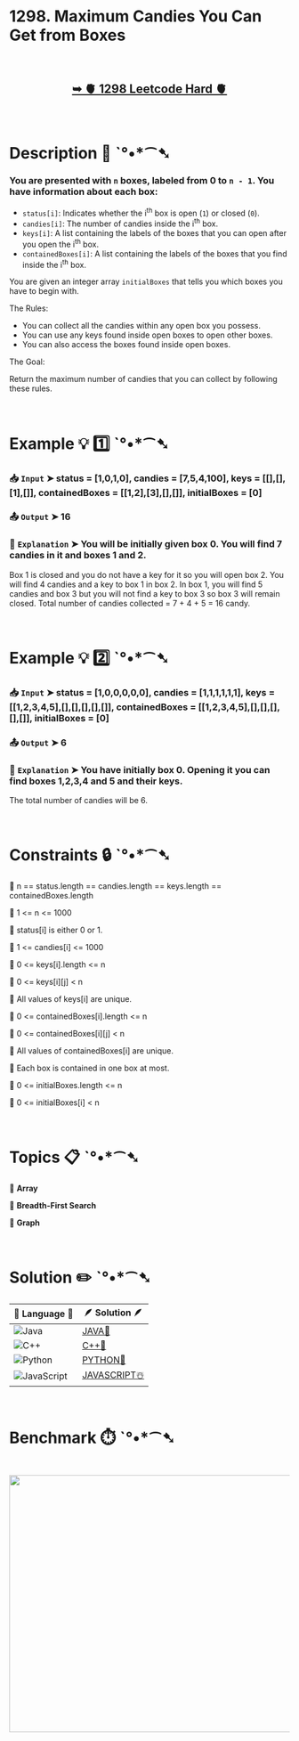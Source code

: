 # 1298. Maximum Candies You Can Get from Boxes

</br>

<h2 align="center"> 

<a href="https://leetcode.com/problems/maximum-candies-you-can-get-from-boxes/description/?envType=daily-question&envId=2025-06-03"><strong>➥ 🫀 1298 Leetcode Hard 🫀 </strong></a>
</h2>

</br>

# Description 📜 ˋ°•*⁀➷

### You are presented with `n` boxes, labeled from 0 to `n - 1`. You have information about each box:

- `status[i]`: Indicates whether the i<sup>th</sup> box is open (`1`) or closed (`0`).
- `candies[i]`:  The number of candies inside the i<sup>th</sup> box.
- `keys[i]`:  A list containing the labels of the boxes that you can open after you open the i<sup>th</sup> box.
- `containedBoxes[i]`: A list containing the labels of the boxes that you find inside the i<sup>th</sup> box.

You are given an integer array `initialBoxes` that tells you which boxes you have to begin with.

The Rules:

- You can collect all the candies within any open box you possess.
- You can use any keys found inside open boxes to open other boxes.
- You can also access the boxes found inside open boxes.

The Goal:

Return the maximum number of candies that you can collect by following these rules.

</br>

# Example 💡 1️⃣ ˋ°•*⁀➷

  ### 📥 `Input`  ➤ status = [1,0,1,0], candies = [7,5,4,100], keys = [[],[],[1],[]], containedBoxes = [[1,2],[3],[],[]], initialBoxes = [0]

  ### 📤 `Output`  ➤ 16

  ### 🔦 `Explanation`  ➤ You will be initially given box 0. You will find 7 candies in it and boxes 1 and 2.
Box 1 is closed and you do not have a key for it so you will open box 2. You will find 4 candies and a key to box 1 in box 2.
In box 1, you will find 5 candies and box 3 but you will not find a key to box 3 so box 3 will remain closed.
Total number of candies collected = 7 + 4 + 5 = 16 candy.

</br>

# Example 💡 2️⃣ ˋ°•*⁀➷

  ### 📥 `Input` ➤ status = [1,0,0,0,0,0], candies = [1,1,1,1,1,1], keys = [[1,2,3,4,5],[],[],[],[],[]], containedBoxes = [[1,2,3,4,5],[],[],[],[],[]], initialBoxes = [0]

  ### 📤 `Output`  ➤ 6

  ### 🔦 `Explanation` ➤ You have initially box 0. Opening it you can find boxes 1,2,3,4 and 5 and their keys.
The total number of candies will be 6.

</br>

# Constraints 🔒 ˋ°•*⁀➷

🔹 n == status.length == candies.length == keys.length == containedBoxes.length </br>

🔹 1 <= n <= 1000 </br>

🔹 status[i] is either 0 or 1. </br>

🔹 1 <= candies[i] <= 1000 </br>

🔹 0 <= keys[i].length <= n </br>

🔹 0 <= keys[i][j] < n </br>

🔹 All values of keys[i] are unique. </br>

🔹 0 <= containedBoxes[i].length <= n </br>

🔹 0 <= containedBoxes[i][j] < n </br>

🔹 All values of containedBoxes[i] are unique. </br>

🔹 Each box is contained in one box at most. </br>

🔹 0 <= initialBoxes.length <= n </br>

🔹 0 <= initialBoxes[i] < n </br>

</br>

# Topics 📋 ˋ°•*⁀➷

🔸 **Array**  </br>

🔸 **Breadth-First Search**  </br>

🔸 **Graph**  </br>

</br>

# Solution ✏️ ˋ°•*⁀➷

| 📒 Language 📒  | 🪶 Solution 🪶 |
| ------------- | ------------- |
|  ![Java](https://img.shields.io/badge/java-%23ED8B00.svg?style=for-the-badge&logo=openjdk&logoColor=white)  | [JAVA🍁](https://github.com/Prakhar-002/LEETCODE/blob/main/%F0%9F%8D%84%20Daily%20Challenge%202025%20%F0%9F%8D%B3/%F0%9F%94%AC%20Examine%20Thoroughly%20%F0%9F%A7%AC/06%20June%20%F0%9F%8F%95%EF%B8%8F/03%20-%2006%20-%202025%20---%201298.%20Maximum%20Candies%20You%20Can%20Get%20from%20Boxes%20%E2%98%83%EF%B8%8F%20%F0%9F%8D%81%20%F0%9F%8D%B0%20%F0%9F%8E%B2/%F0%9F%8D%81JAVA%20-%201298.%20Maximum%20Candies%20You%20Can%20Get%20from%20Boxes.java) |
|  ![C++](https://img.shields.io/badge/c++-%2300599C.svg?style=for-the-badge&logo=c%2B%2B&logoColor=white)  | [C++🎲](https://github.com/Prakhar-002/LEETCODE/blob/main/%F0%9F%8D%84%20Daily%20Challenge%202025%20%F0%9F%8D%B3/%F0%9F%94%AC%20Examine%20Thoroughly%20%F0%9F%A7%AC/06%20June%20%F0%9F%8F%95%EF%B8%8F/03%20-%2006%20-%202025%20---%201298.%20Maximum%20Candies%20You%20Can%20Get%20from%20Boxes%20%E2%98%83%EF%B8%8F%20%F0%9F%8D%81%20%F0%9F%8D%B0%20%F0%9F%8E%B2/%F0%9F%8E%B2CPP%20-%201298.%20Maximum%20Candies%20You%20Can%20Get%20from%20Boxes.cpp)  |
|  ![Python](https://img.shields.io/badge/python-3670A0?style=for-the-badge&logo=python&logoColor=ffdd54)    | [PYTHON🍰](https://github.com/Prakhar-002/LEETCODE/blob/main/%F0%9F%8D%84%20Daily%20Challenge%202025%20%F0%9F%8D%B3/%F0%9F%94%AC%20Examine%20Thoroughly%20%F0%9F%A7%AC/06%20June%20%F0%9F%8F%95%EF%B8%8F/03%20-%2006%20-%202025%20---%201298.%20Maximum%20Candies%20You%20Can%20Get%20from%20Boxes%20%E2%98%83%EF%B8%8F%20%F0%9F%8D%81%20%F0%9F%8D%B0%20%F0%9F%8E%B2/%F0%9F%8D%B0PYTHON%20-%201298.%20Maximum%20Candies%20You%20Can%20Get%20from%20Boxes.py) |
| ![JavaScript](https://img.shields.io/badge/javascript-%23323330.svg?style=for-the-badge&logo=javascript&logoColor=%23F7DF1E)   | [JAVASCRIPT☃️](https://github.com/Prakhar-002/LEETCODE/blob/main/%F0%9F%8D%84%20Daily%20Challenge%202025%20%F0%9F%8D%B3/%F0%9F%94%AC%20Examine%20Thoroughly%20%F0%9F%A7%AC/06%20June%20%F0%9F%8F%95%EF%B8%8F/03%20-%2006%20-%202025%20---%201298.%20Maximum%20Candies%20You%20Can%20Get%20from%20Boxes%20%E2%98%83%EF%B8%8F%20%F0%9F%8D%81%20%F0%9F%8D%B0%20%F0%9F%8E%B2/%E2%98%83%EF%B8%8FJAVASCRIPT%20-%201298.%20Maximum%20Candies%20You%20Can%20Get%20from%20Boxes.js) |

</br>

# Benchmark ⏱️ ˋ°•*⁀➷

<h1  align="center" >

<img src ="" width = "700px" height="462px" />

</h1>

